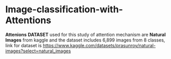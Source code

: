 # Image-classification-with-Attentions
**Attenions**
**DATASET** used for this study of attention mechanism are **Natural Images** from kaggle and the dataset includes 6,899 images from 8 classes, link for dataset is https://www.kaggle.com/datasets/prasunroy/natural-images?select=natural_images
